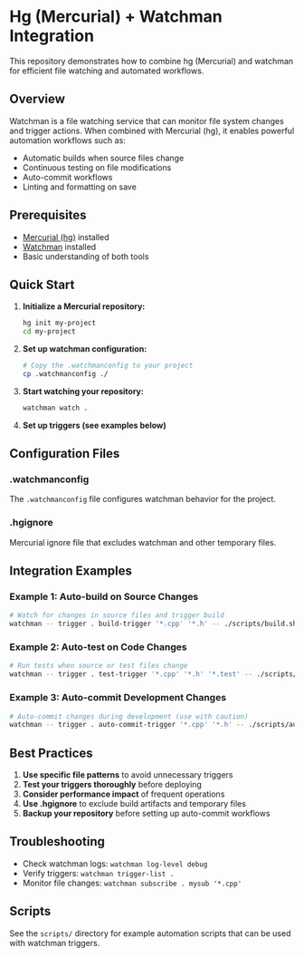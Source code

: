 # Hg (Mercurial) + Watchman Integration

This repository demonstrates how to combine hg (Mercurial) and watchman for efficient file watching and automated workflows.

## Overview

Watchman is a file watching service that can monitor file system changes and trigger actions. When combined with Mercurial (hg), it enables powerful automation workflows such as:

- Automatic builds when source files change
- Continuous testing on file modifications
- Auto-commit workflows
- Linting and formatting on save

## Prerequisites

- [Mercurial (hg)](https://www.mercurial-scm.org/) installed
- [Watchman](https://facebook.github.io/watchman/) installed
- Basic understanding of both tools

## Quick Start

1. **Initialize a Mercurial repository:**
   ```bash
   hg init my-project
   cd my-project
   ```

2. **Set up watchman configuration:**
   ```bash
   # Copy the .watchmanconfig to your project
   cp .watchmanconfig ./
   ```

3. **Start watching your repository:**
   ```bash
   watchman watch .
   ```

4. **Set up triggers (see examples below)**

## Configuration Files

### .watchmanconfig
The `.watchmanconfig` file configures watchman behavior for the project.

### .hgignore
Mercurial ignore file that excludes watchman and other temporary files.

## Integration Examples

### Example 1: Auto-build on Source Changes

```bash
# Watch for changes in source files and trigger build
watchman -- trigger . build-trigger '*.cpp' '*.h' -- ./scripts/build.sh
```

### Example 2: Auto-test on Code Changes

```bash
# Run tests when source or test files change
watchman -- trigger . test-trigger '*.cpp' '*.h' '*.test' -- ./scripts/run-tests.sh
```

### Example 3: Auto-commit Development Changes

```bash
# Auto-commit changes during development (use with caution)
watchman -- trigger . auto-commit-trigger '*.cpp' '*.h' -- ./scripts/auto-commit.sh
```

## Best Practices

1. **Use specific file patterns** to avoid unnecessary triggers
2. **Test your triggers thoroughly** before deploying
3. **Consider performance impact** of frequent operations
4. **Use .hgignore** to exclude build artifacts and temporary files
5. **Backup your repository** before setting up auto-commit workflows

## Troubleshooting

- Check watchman logs: `watchman log-level debug`
- Verify triggers: `watchman trigger-list .`
- Monitor file changes: `watchman subscribe . mysub '*.cpp'`

## Scripts

See the `scripts/` directory for example automation scripts that can be used with watchman triggers.